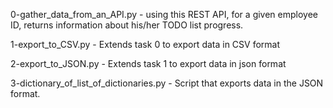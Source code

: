 0-gather_data_from_an_API.py - using this REST API, for a given employee ID, returns information about his/her TODO list progress.

1-export_to_CSV.py - Extends task 0 to export data in CSV format

2-export_to_JSON.py - Extends task 1 to export data in json format

3-dictionary_of_list_of_dictionaries.py - Script that exports data in the JSON format.
